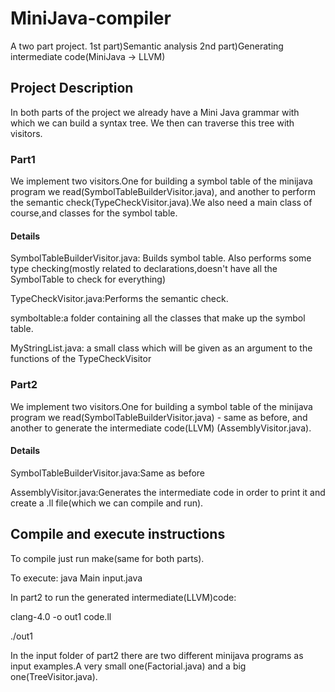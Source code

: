 # MiniJava-compiler
A two part project. 1st part)Semantic analysis 2nd part)Generating intermediate code(MiniJava -> LLVM)

## Project Description
In both parts of the project we already have a Mini Java grammar with which we can build a syntax tree.
We then can traverse this tree with visitors.

### Part1
We implement two visitors.One for building a symbol table of the minijava program we read(SymbolTableBuilderVisitor.java), and another to perform the semantic check(TypeCheckVisitor.java).We also need a main class of course,and classes for the symbol table.

#### Details
SymbolTableBuilderVisitor.java: Builds symbol table. Also performs some type checking(mostly related to declarations,doesn't have all the SymbolTable to check for everything)

TypeCheckVisitor.java:Performs the semantic check.

symboltable:a folder containing all the classes that make up the symbol table.

MyStringList.java: a small class which will be given as an argument to the functions of the TypeCheckVisitor

### Part2
We implement two visitors.One for building a symbol table of the minijava program we read(SymbolTableBuilderVisitor.java) - same as before, and another to generate the intermediate code(LLVM) (AssemblyVisitor.java).

#### Details

SymbolTableBuilderVisitor.java:Same as before

AssemblyVisitor.java:Generates the intermediate code in order to print it and create a .ll file(which we can compile and run).

## Compile and execute instructions

To compile just run make(same for both parts).

To execute: java Main input.java

In part2 to run the generated intermediate(LLVM)code:

clang-4.0 -o out1 code.ll

./out1

In the input folder of part2 there are two different minijava programs as input examples.A very small one(Factorial.java) and a big one(TreeVisitor.java).


